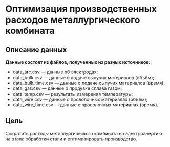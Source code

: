 # Оптимизация производственных расходов металлургического комбината

## Описание данных

**Данные состоят из файлов, полученных из разных источников:**

- data_arc.csv — данные об электродах;
- data_bulk.csv — данные о подаче сыпучих материалов (объём);
- data_bulk_time.csv — данные о подаче сыпучих материалов (время);
- data_gas.csv — данные о продувке сплава газом;
- data_temp.csv — результаты измерения температуры;
- data_wire.csv — данные о проволочных материалах (объём);
- data_wire_time.csv — данные о проволочных материалах (время).

## Цель

Сократить расходы металлургического комбината на электроэнергию на этапе обработки стали и оптимизировать производство.
